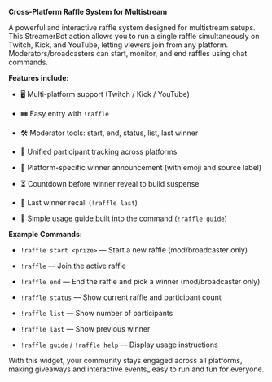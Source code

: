 **Cross-Platform Raffle System for Multistream**

A powerful and interactive raffle system designed for multistream setups. 
This StreamerBot action allows you to run a single raffle simultaneously on Twitch, Kick, and YouTube, letting viewers join from any platform. 
Moderators/broadcasters can start, monitor, and end raffles using chat commands. 


**Features include:**

 - 🖥 Multi-platform support (Twitch / Kick / YouTube)

 - 🎟 Easy entry with `!raffle`

 - 🛠 Moderator tools: start, end, status, list, last winner  

 - 🔁 Unified participant tracking across platforms  

 - 🎯 Platform-specific winner announcement (with emoji and source label)  

 - ⏳ Countdown before winner reveal to build suspense  

 - 🧠 Last winner recall (`!raffle last`)  

 - 🧾 Simple usage guide built into the command (`!raffle guide`)

**Example Commands:**

 - `!raffle start <prize>` — Start a new raffle (mod/broadcaster only)
   
 - `!raffle` — Join the active raffle
   
 - `!raffle end` — End the raffle and pick a winner (mod/broadcaster only)
   
 - `!raffle status` — Show current raffle and participant count
   
 - `!raffle list` — Show number of participants
   
 - `!raffle last` — Show previous winner
  
 - `!raffle guide` / `!raffle help` — Display usage instructions 

With this widget, your community stays engaged across all platforms, making giveaways and interactive events_ easy to run and fun for everyone.
